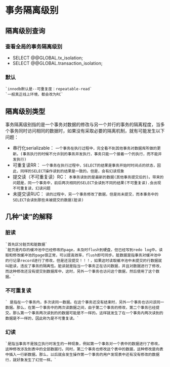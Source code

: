 # 事务隔离级别

## 隔离级别查询
### 查看全局的事务隔离级别
- SELECT @@GLOBAL.tx_isolation;
- SELECT @@GLOBAL.transaction_isolation;
### 默认
    `innodb默认是--可重复度：repeatable-read`
    `一般真正线上环境，都会改为RC`
## 隔离级别类型
事务隔离级别指的是一个事务对数据的修改与另一个并行的事务的隔离程度，当多个事务同时访问相同的数据时，如果没有采取必要的隔离机制，就有可能发生以下问题：
- 串行化serializable：
    `一个事务在执行过程中，完全看不到其他事务对数据库所做的更新。(事务执行的时候不允许别的事务并发执行，事务只能一个接着一个的执行，而不能并发执行)`
- 可重复读RR：
    `一个事务在执行过程中，SELECT的结果是事务开始时时间点的状态，因此，同样的SELECT操作读到的结果是一致的。但是，会有幻读现象`
- 提交读（不可重复读）RC：
    `本事务读到的是最新的数据(其他事务提交后的)。带来的问题是，同一个事务中，前后两次相同的SELECT会读到不同的结果(不可重复读).会出现不可重复读，幻读问题`
- 未提交读RUC：
    `读的过程中，另一个事务修改了数据，但是尚未提交，而本事务中的SELECT会读到那些未被提交的数据(脏读)`

## 几种“读”的解释
### 脏读
    `首先区分脏页和脏数据`
    `脏页是内存的缓冲池中已经修改的page，未及时flush到硬盘，但已经写到redo log中。读取和修改缓冲池的page很正常，可以提高效率，flush即可同步。脏数据是指事务对缓冲池中的行记录record进行了修改，但是还没提交！！！，如果这时读取缓冲池中未提交的行数据就叫脏读，违反了事务的隔离性。脏读就是指当一个事务正在访问数据，并且对数据进行了修改，而这种修改还没有提交到数据库中，这时，另外一个事务也访问这个数据，然后使用了这个数据。`
### 不可重复读
    ` 是指在一个事务内，多次读同一数据。在这个事务还没有结束时，另外一个事务也访问该同一数据。那么，在第一个事务中的两次读数据之间，由于第二个事务的修改，第二个事务已经提交。那么第一个事务两次读到的的数据可能是不一样的。这样就发生了在一个事务内两次读到的数据是不一样的，因此称为是不可重复读。`

### 幻读
    `是指当事务不是独立执行时发生的一种现象，例如第一个事务对一个表中的数据进行了修改，这种修改涉及到表中的全部数据行。同时，第二个事务也修改这个表中的数据，这种修改是向表中插入一行新数据。那么，以后就会发生操作第一个事务的用户发现表中还有没有修改的数据行，就好象发生了幻觉一样。`

